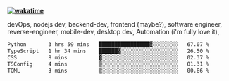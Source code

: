 **[![wakatime](https://wakatime.com/badge/user/87646243-158a-4241-a3cb-668e1fa2dbb8.svg)](https://wakatime.com/@87646243-158a-4241-a3cb-668e1fa2dbb8?style=plastic)**


devOps, nodejs dev, backend-dev, frontend (maybe?), software engineer, reverse-engineer, mobile-dev, desktop dev, Automation (i'm fully love it), 

<!--START_SECTION:waka-->

```txt
Python       3 hrs 59 mins   ████████████████▓░░░░░░░░   67.07 %
TypeScript   1 hr 34 mins    ██████▓░░░░░░░░░░░░░░░░░░   26.50 %
CSS          8 mins          ▓░░░░░░░░░░░░░░░░░░░░░░░░   02.37 %
TSConfig     4 mins          ▒░░░░░░░░░░░░░░░░░░░░░░░░   01.31 %
TOML         3 mins          ▒░░░░░░░░░░░░░░░░░░░░░░░░   00.86 %
```

<!--END_SECTION:waka-->
